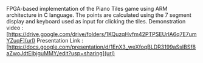 FPGA-based implementation of the Piano Tiles game using ARM architecture in C language.
The points are calculated using the 7 segment display and keyboard used as input for clicking the tiles.
Demonstration video : [https://drive.google.com/drive/folders/1KQuzqHvfm42PTPSEUrlA6q7E7umYZuqF](url)
Presentation Link : [https://docs.google.com/presentation/d/1EnX3_weXfoqBLDR3199aSsIBSf8aZwoJdtEIbjguMMY/edit?usp=sharing](url)
